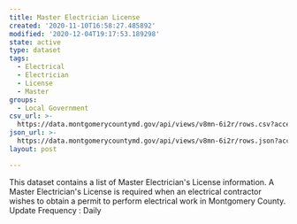 ```yaml
---
title: Master Electrician License
created: '2020-11-10T16:58:27.485892'
modified: '2020-12-04T19:17:53.189298'
state: active
type: dataset
tags:
  - Electrical
  - Electrician
  - License
  - Master
groups:
  - Local Government
csv_url: >-
  https://data.montgomerycountymd.gov/api/views/v8mn-6i2r/rows.csv?accessType=DOWNLOAD
json_url: >-
  https://data.montgomerycountymd.gov/api/views/v8mn-6i2r/rows.json?accessType=DOWNLOAD
layout: post

---
```

This dataset contains a list of Master Electrician's License information. A Master Electrician's License is required when an electrical contractor wishes to obtain a permit to perform electrical work in Montgomery County.
Update Frequency : Daily

